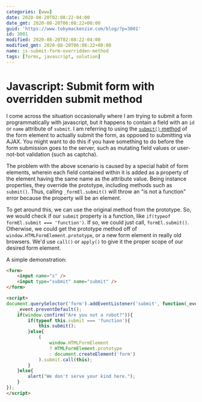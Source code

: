```yaml
---
categories: [www]
date: 2020-08-20T02:08:22-04:00
date_gmt: 2020-08-20T06:08:22+00:00
guid: 'https://www.tobymackenzie.com/blog/?p=3001'
id: 3001
modified: 2020-08-20T02:08:22-04:00
modified_gmt: 2020-08-20T06:08:22+00:00
name: js-submit-form-overridden-method
tags: [forms, javascript, solution]
---
```


Javascript: Submit form with overridden submit method
=====================================================

I come across the situation occasionally where I am trying to submit a form programmatically with javascript, but it happens to contain a field with an `id` or `name` attribute of `submit`.<!--more-->  I am referring to using the [`submit()` method](https://developer.mozilla.org/en-US/docs/Web/API/HTMLFormElement/submit) of the form element to actually submit the form, as opposed to submitting via AJAX.  You might want to do this if you have something to do before the form submission goes to the server, such as mutating field values or user-not-bot validation (such as captcha).

The problem with the above scenario is caused by a special habit of form elements, wherein each field contained within it is added as a property of the element having the same name as the attribute value.  Being instance properties, they override the prototype, including methods such as `submit()`.  Thus, calling `_formEl.submit()` will throw an "is not a function" error because the property will be an element.

To get around this, we can use the original method from the prototype.  So, we would check if our `submit` property is a function, like `if(typeof formEl.submit === 'function')`.  If so, we could just call, `formEl.submit()`.  Otherwise, we could get the prototype method off of `window.HTMLFormElement.prototype`, or a new form element in really old browsers.  We'd use `call()` or `apply()` to give it the proper scope of our desired form element.

A simple demonstration:

``` html
<form>
	<input name="s" />
	<input type="submit" name="submit" />
</form>

<script>
document.querySelector('form').addEventListener('submit', function(_event){
	_event.preventDefault();
	if(window.confirm("Are you not a robot?")){
		if(typeof this.submit === 'function'){
			this.submit();
		}else{
			(
				window.HTMLFormElement 
				? HTMLFormElement.prototype 
				: document.createElement('form')
			).submit.call(this);
		}
	}else{
		alert("We don't serve your kind here.");
	}
});
</script>
```
